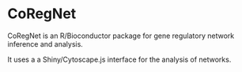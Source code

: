 CoRegNet
========
CoRegNet is an R/Bioconductor package for gene regulatory network inference and analysis.

It uses a a Shiny/Cytoscape.js interface for the analysis of networks.
